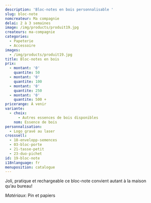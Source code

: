 ```yaml
---
description: 'Bloc-notes en bois personnalisable '
slug: bloc-note
nomcreateur: Ma compagnie
delai: 2 à 3 semaines
image: /img/products/produit19.jpg
createurs: ma-compagnie
categories:
  - Papeterie
  - Accessoire
images:
  - /img/products/produit19.jpg
title: Bloc-notes en bois
prix:
  - montant: '0'
    quantite: 50
  - montant: '0'
    quantite: 100
  - montant: '0'
    quantite: 250
  - montant: '0'
    quantite: 500 +
pricerange: À venir
variante:
  - choix:
      - Autres essences de bois disponibles
    nom: Essence de bois
personnalisation:
  - Logo gravé au laser
crosssell:
  - 18-envelopp-semences
  - 03-bloc-porte
  - 21-tasse-petit
  - 23-duo-pichet
id: 19-bloc-note
i18nlanguage: fr
menuposition: catalogue
---
```

Joli, pratique et rechargeable ce bloc-note convient autant à la maison qu’au bureau!

_Matériaux_: Pin et papiers




